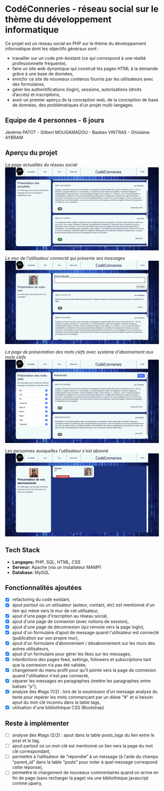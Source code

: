 # CodéConneries - réseau social sur le thème du développement informatique

Ce projet est un réseau social en PHP sur le thème du développement informatique dont les objectifs généraux sont : 
- travailler sur un code pré-éxistant (ce qui correspond à une réalité professionnelle fréquente),
- faire un site web dynamique qui construit les pages HTML à la demande grâce à une base de données,
- enrichir ce site de nouveaux contenus fournis par les utilisateurs avec des formulaires,
- gérer les authentifications (login), sessions, autorisations (droits d’accès) et inscriptions,
- avoir un premier aperçu de la conception web, de la conception de base de données, des problématiques d’un projet multi-langages.

## Equipe de 4 personnes - 6 jours

Jérémie PATOT - Gilbert MOUGAMADOU - Bastien VINTRAS - Ghislaine AYBRAM

## Aperçu du projet

*La page actualités du réseau social*
![App Screenshot](/screen/res_soc_actualites.jpg)

*Le mur de l'utilisateur connecté qui présente ses messages*
![App Screenshot](/screen/res_soc_mur_utilisateur.jpg)

*La page de présentation des mots clefs avec système d'abonnement aux mots clefs*
![App Screenshot](/screen/res_soc_mots_clefs.jpg)

*Les personnes auxquelles l'utilisateur s'est abonné*
![App Screenshot](/screen/res_soc_abonnements.jpg)

## Tech Stack

- **Langages:** PHP, SQL, HTML, CSS
- **Serveur:** Apache (via un installateur MAMP)
- **Database:** MySQL

## Fonctionnalités ajoutées

- [x] refactoring du code existant,
- [x] ajout partout où un utilisateur (auteur, contact, etc) est mentionné d'un lien qui mène vers le mur de cet utilisateur,
- [x] ajout d'une page d'inscription au réseau social,
- [x] ajout d'une page de connexion (avec notions de session),
- [x] ajout d'une page de déconnexion (qui renvoie vers la page login),
- [x] ajout d'un formulaire d’ajout de message quand l'utilisateur est connecté (publication sur son propre mur),
- [x] ajout d'un formulaire d’abonnement / désabonnement sur les murs des autres utilisateurs,
- [x] ajout d'un formulaire pour gérer les likes sur les messages,
- [x] interdictions des pages feed, settings, followers et subscriptions tant que la connexion n’a pas été validée,
- [x] changement du menu profil pour qu’il pointe vers la page de connexion quand l'utilisateur n'est pas connecté,
- [x] séparer les messages en paragraphes (mettre les paragraphes entre balises "p"),
- [x] analyse des #tags (1/2) : lors de la soumission d’un message analyse du texte pour repérer les mots commençant par un dièse "#" et si besoin ajout du mot-clé inconnu dans la table tags,
- [x] utilisation d'une bibliothèque CSS (Bootstrap)

## Reste à implémenter

- [ ] analyse des #tags (2/2) : ajout dans la table posts_tags du lien entre le post et le tag,
- [ ] ajout partout où un mot-clé est mentionné un lien vers la page du mot clé correspondant,
- [ ] permettre à l’utilisateur de “répondre” à un message (à l'aide du champs “parent_id” dans la table “posts” pour noter à quel message correspond cette réponse),
- [ ] permettre le chargement de nouveaux commentaires quand on arrive en fin de page (sans recharger la page) via une bibliothèque javascript comme jquery,
